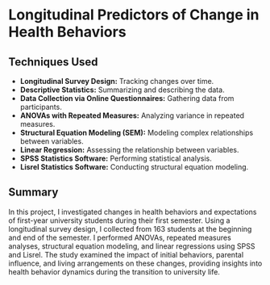 # Longitudinal Predictors of Change in Health Behaviors

## Techniques Used

- **Longitudinal Survey Design:** Tracking changes over time.
- **Descriptive Statistics:** Summarizing and describing the data.
- **Data Collection via Online Questionnaires:** Gathering data from participants.
- **ANOVAs with Repeated Measures:** Analyzing variance in repeated measures.
- **Structural Equation Modeling (SEM):** Modeling complex relationships between variables.
- **Linear Regression:** Assessing the relationship between variables.
- **SPSS Statistics Software:** Performing statistical analysis.
- **Lisrel Statistics Software:** Conducting structural equation modeling.

## Summary

In this project, I investigated changes in health behaviors and expectations of first-year university students during their first semester. Using a longitudinal survey design, I collected from 163 students at the beginning and end of the semester. I performed ANOVAs, repeated measures analyses, structural equation modeling, and linear regressions using SPSS and Lisrel. The study examined the impact of initial behaviors, parental influence, and living arrangements on these changes, providing insights into health behavior dynamics during the transition to university life.

